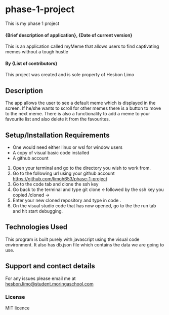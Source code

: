 # phase-1-project
This is my phase 1 project
#### {Brief description of application}, {Date of current version}
This is an application called myMeme that allows users to find captivating memes without a tough hustle
#### By **{List of contributors}**
This project was created and is sole property of Hesbon Limo
## Description
The app allows the user to see a default meme which is displayed in the screen. If he/she wants to scroll for other memes there is a button to move to the next meme. There is also a functionality to add a meme to your favourite list and also delete it from the favourites.
## Setup/Installation Requirements
* One would need either linux or wsl for window users
* A copy of visual basic code installed
* A github account

1. Open your terminal and go to the directory you wish to work from.
2. Go to the following url using your github account https://github.com/limoh653/phase-1-project
3. Go to the code tab and clone the ssh key
4. Go back to the terminal and type git clone <-followed by the ssh key you copied /cloned ->
5. Enter your new cloned repository and type in code .
6. On the visual studio code that has now opened, go to the the run tab and hit start debugging.
## Technologies Used
This program is built purely with javascript using the visual code environment.
It also has db.json file which contains the data we are going to use.
## Support and contact details
For any issues please email me at hesbon.limo@student.moringaschool.com
### License
MIT licence